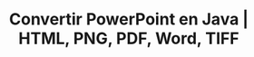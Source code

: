 ---
title: Convertir PowerPoint en Java | HTML, PNG, PDF, Word, TIFF
linktitle: Convertir PowerPoint
type: docs
weight: 20
url: /androidjava/convert-powerpoint/
description: Cet article liste des sujets et des exemples de code en Java pouvant être utilisés pour convertir PowerPoint (PPT, PPTX, ODP) en différents formats comme HTML, PNG, PDF, Word, TIFF, etc.
---